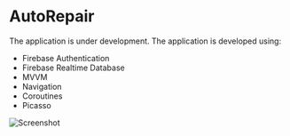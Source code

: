 # AutoRepair
The application is under development.
The application is developed using:
- Firebase Authentication
- Firebase Realtime Database
- MVVM
- Navigation
- Coroutines
- Picasso

![Screenshot](https://github.com/Lara-GH/AutoRepair/blob/master/screenshots.png)
